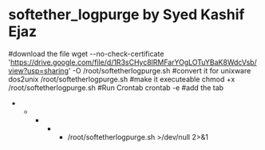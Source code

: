 # softether_logpurge by Syed Kashif Ejaz
#download the file
wget --no-check-certificate 'https://drive.google.com/file/d/1R3sCHyc8lRMFarYOgLOTuYBaK8WdcVsb/view?usp=sharing' -O /root/softetherlogpurge.sh
#convert it for unixware
dos2unix /root/softetherlogpurge.sh
#make it executeable
chmod +x /root/softetherlogpurge.sh
#Run Crontab
crontab -e
#add the tab
* * * * * /root/softetherlogpurge.sh >/dev/null 2>&1
